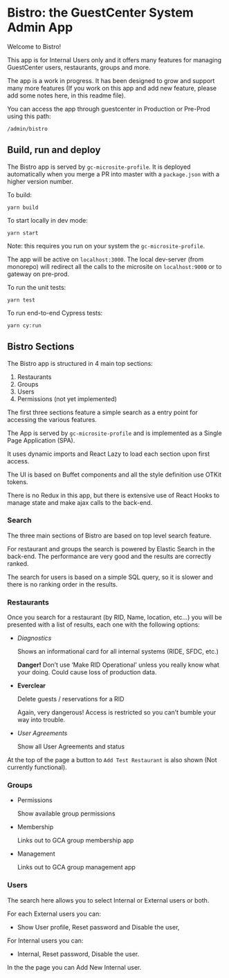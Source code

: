 # Bistro: the GuestCenter System Admin App

Welcome to Bistro!

This app is for Internal Users only and it offers many features for managing GuestCenter
users, restaurants, groups and more.

The app is a work in progress. It has been designed to grow and support many more features
(If you work on this app and add new feature, please add some notes here, in this readme file).

You can access the app through guestcenter in Production or Pre-Prod using this  path:

    /admin/bistro

## Build, run and deploy

The Bistro app is served by `gc-microsite-profile`. It is deployed automatically when
you merge a PR into master with a `package.json` with a higher version number.

To build:

    yarn build

To start locally in dev mode:

    yarn start

Note: this requires you run on your system the `gc-microsite-profile`.

The app will be active on `localhost:3000`. The local dev-server (from monorepo) will
redirect all the calls to the microsite on `localhost:9000` or to gateway on pre-prod.

To run the unit tests:

    yarn test

To run end-to-end Cypress tests:

    yarn cy:run

## Bistro Sections

The Bistro app is structured in 4 main top sections:

1. Restaurants
2. Groups
3. Users
4. Permissions (not yet implemented)

The first three sections feature a simple search as a entry point for accessing the various features.

The App is served by `gc-microsite-profile` and is implemented as a Single Page Application (SPA).

It uses dynamic imports and React Lazy to load each section upon first access.

The UI is based on Buffet components and all the style definition use OTKit tokens.

There is no Redux in this app, but there is extensive use of React Hooks to manage state and
make ajax calls to the back-end.

### Search

The three main sections of Bistro are based on top level search feature.

For restaurant and groups the search is powered by Elastic Search in the back-end.
The performance are very good and the results are correctly ranked.

The search for users is based on a simple SQL query, so it is slower and there is no
ranking order in the results.


### Restaurants

Once you search for a restaurant (by RID, Name, location, etc...) you will be presented with a list of
results, each one with the following options:

* *Diagnostics*

  Shows an informational card for all internal systems (RIDE, SFDC, etc.)

  **Danger!**  Don’t use ‘Make RID Operational’ unless you really know what your doing.  Could cause loss of production data.

* **Everclear**

  Delete guests / reservations for a RID

  Again, very dangerous! Access is restricted so you can’t bumble your way into trouble.

* *User Agreements*

  Show all User Agreements and status

At the top of the page a button to `Add Test Restaurant` is also shown (Not currently functional).

### Groups

* Permissions

  Show available group permissions

* Membership

  Links out to GCA group membership app

* Management

  Links out to GCA group management app

### Users

The search here allows you to select Internal or External users or both.

For each External users you can:

  - Show User profile, Reset password and Disable the user,

For Internal users you can:

  - Internal, Reset password, Disable the user.

In the the page you can Add New Internal user.


